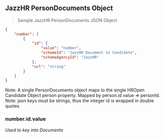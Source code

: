## JazzHR PersonDocuments Object

> Sample JazzHR PersonDocuments JSON Object

```json
{
    "number": [
        {
            "id": {
                "value": "number",
                "schemeId": "JazzHR Document to Candidate",
                "schemeAgencyId": "JazzHR"
            },
            "url": "string"
        }
    ]
}
```

<aside class="notice">
Note: A single PersonDocuments object maps to the single HROpen Candidate Object person property. Mapped by person.id.value => personId.
</aside>

<aside class="notice">
Note: json keys must be strings, thus the integer id is wrapped in double quotes
</aside>

### number.id.value

*Used to key into Documents*
